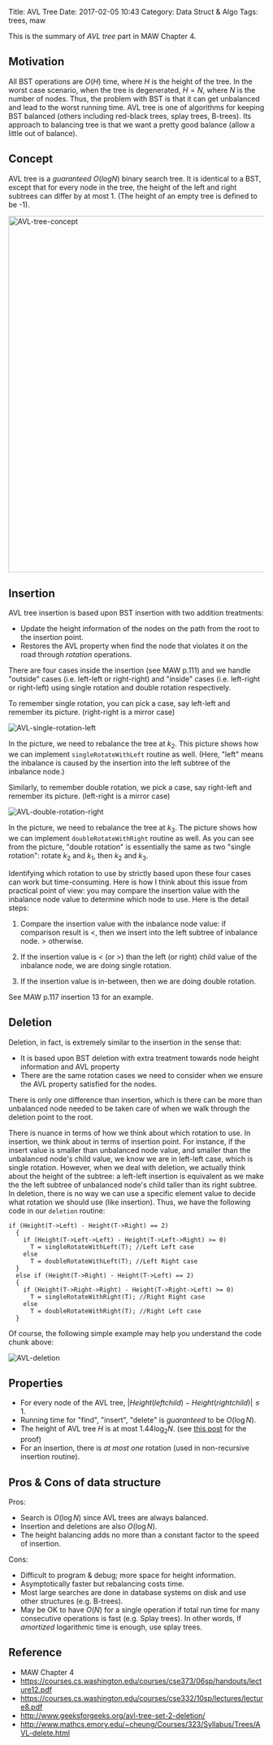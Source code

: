 Title: AVL Tree
Date: 2017-02-05 10:43
Category: Data Struct & Algo
Tags: trees, maw

This is the summary of *AVL tree* part in MAW Chapter 4.

## Motivation

All BST operations are $O(H)$ time, where $H$ is the height of the tree. In the worst case
scenario, when the tree is degenerated, $H = N$, where $N$ is the number of nodes.
Thus, the problem with BST is that it can get unbalanced and lead to the worst running time.
AVL tree is one of algorithms for keeping BST balanced (others including red-black trees, splay trees, B-trees).
Its approach to balancing tree is that we want a pretty good balance (allow a little out of balance).

## Concept

AVL tree is a *guaranteed* $O(log N)$ binary search tree. It is identical to a BST, except 
that for every node in the tree, the height of the left and right subtrees can differ by at most 1.
(The height of an empty tree is defined to be -1).

<img src="/images/AVL.PNG" alt="AVL-tree-concept" style="width: 700px;"/>

## Insertion

AVL tree insertion is based upon BST insertion with two addition treatments:

- Update the height information of the nodes on the path from the root to the insertion point.
- Restores the AVL property when find the node that violates it on the road through *rotation* operations.

There are four cases inside the insertion (see MAW p.111) and we handle "outside" cases (i.e. left-left or right-right)
and "inside" cases (i.e. left-right or right-left) using single rotation and double rotation respectively.

To remember single rotation, you can pick a case, say left-left and remember its picture. (right-right is a mirror case)

![AVL-single-rotation-left]({filename}/images/AVL-single-rotation-left.PNG)

In the picture, we need to rebalance the tree at $k_2$. This picture shows how we can implement `singleRotateWithLeft` routine as well.
(Here, "left" means the inbalance is caused by the insertion into the left subtree of the inbalance node.)

Similarly, to remember double rotation, we pick a case, say right-left and remember its picture. (left-right is a mirror case)

![AVL-double-rotation-right]({filename}/images/AVL-double-rotation-right.PNG)

In the picture, we need to rebalance the tree at $k_3$. The picture shows how we can implement `doubleRotateWithRight` routine as well.
As you can see from the picture, "double rotation" is essentially the same as two "single rotation": rotate $k_2$ and $k_1$, then $k_2$ and $k_3$.

Identifying which rotation to use by strictly based upon these four cases can work but time-consuming. Here is how I think about 
this issue from practical point of view: you may compare the insertion value with the inbalance node value to determine which node to use.
Here is the detail steps:

1. Compare the insertion value with the inbalance node value:
   if comparison result is $<$, then we insert into the left subtree of inbalance node. $>$ otherwise.

2. If the insertion value is $<$ (or $>$) than the left (or right) child value of the inbalance node, we are doing single rotation.

3. If the insertion value is in-between, then we are doing double rotation. 

See MAW p.117 insertion 13 for an example.

## Deletion

Deletion, in fact, is extremely similar to the insertion in the sense that: 

- It is based upon BST deletion with extra treatment towards node height information and AVL property
- There are the same rotation cases we need to consider when we ensure the AVL property satisfied for the nodes.

There is only one difference than insertion, which is there can be more than unbalanced node needed to be taken care of when we walk
through the deletion point to the root.

There is nuance in terms of how we think about which rotation to use. In insertion, we think about in terms of insertion point. For instance,
if the insert value is smaller than unbalanced node value, and smaller than the unbalanced node's child value, we know we are in left-left case, which is 
single rotation. However, when we deal with deletion, we actually think about the height of the subtree: a left-left insertion is equivalent as 
we make the the left subtree of unbalanced node's child taller than its right subtree. In deletion, there is no way we can use a specific element value 
to decide what rotation we should use (like insertion). Thus, we have the following code in our `deletion` routine:

```{c}
if (Height(T->Left) - Height(T->Right) == 2)
  {
    if (Height(T->Left->Left) - Height(T->Left->Right) >= 0) 
      T = singleRotateWithLeft(T); //Left Left case
    else
      T = doubleRotateWithLeft(T); //Left Right case
  }
  else if (Height(T->Right) - Height(T->Left) == 2)
  {
    if (Height(T->Right->Right) - Height(T->Right->Left) >= 0)
      T = singleRotateWithRight(T); //Right Right case
    else
      T = doubleRotateWithRight(T); //Right Left case
  }
```

Of course, the following simple example may help you understand the code chunk above:

![AVL-deletion]({filename}/images/AVL-deletion.PNG)

## Properties

- For every node of the AVL tree, $|Height(left child) - Height(right child)| \le 1$.
- Running time for "find", "insert", "delete" is *guaranteed* to be $O(\log N)$.
- The height of AVL tree $H$ is at most $1.44\log _2 N$. 
  (see [this post]({filename}/blog/2017/01/26/maw-chap-4-writing-part.md) for the proof)
- For an insertion, there is *at most one* rotation (used in non-recursive insertion routine).

## Pros & Cons of data structure

Pros:

- Search is $O(\log N)$ since AVL trees are always balanced.
- Insertion and deletions are also $O(\log N)$.
- The height balancing adds no more than a constant factor to the speed of insertion.

Cons:

- Difficult to program & debug; more space for height information.
- Asymptotically faster but rebalancing costs time.
- Most large searches are done in database systems on disk and use
  other structures (e.g. B-trees).
- May be OK to have $O(N)$ for a single operation if total run time for
  many consecutive operations is fast (e.g. Splay trees). In other words,
  If *amortized* logarithmic time is enough, use splay trees.
  
## Reference

- MAW Chapter 4
- https://courses.cs.washington.edu/courses/cse373/06sp/handouts/lecture12.pdf 
- https://courses.cs.washington.edu/courses/cse332/10sp/lectures/lecture8.pdf
- http://www.geeksforgeeks.org/avl-tree-set-2-deletion/
- http://www.mathcs.emory.edu/~cheung/Courses/323/Syllabus/Trees/AVL-delete.html